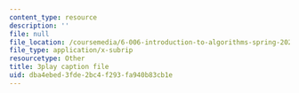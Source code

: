```yaml
---
content_type: resource
description: ''
file: null
file_location: /coursemedia/6-006-introduction-to-algorithms-spring-2020/dba4ebed3fde2bc4f293fa940b83cb1e_CHhwJjR0mZA.srt
file_type: application/x-subrip
resourcetype: Other
title: 3play caption file
uid: dba4ebed-3fde-2bc4-f293-fa940b83cb1e
---
```

